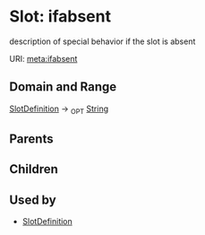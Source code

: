 # Slot: ifabsent


description of special behavior if the slot is absent

URI: [meta:ifabsent](https://w3id.org/biolink/biolinkml/meta/ifabsent)
## Domain and Range

[SlotDefinition](SlotDefinition.md) ->  <sub>OPT</sub> [String](String.md)
## Parents

## Children

## Used by

 * [SlotDefinition](SlotDefinition.md)
